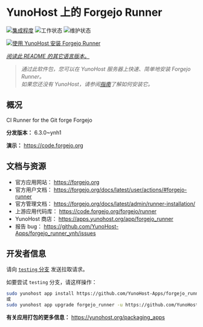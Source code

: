 <!--
注意：此 README 由 <https://github.com/YunoHost/apps/tree/master/tools/readme_generator> 自动生成
请勿手动编辑。
-->

# YunoHost 上的 Forgejo Runner

[![集成程度](https://apps.yunohost.org/badge/integration/forgejo_runner)](https://ci-apps.yunohost.org/ci/apps/forgejo_runner/)
![工作状态](https://apps.yunohost.org/badge/state/forgejo_runner)
![维护状态](https://apps.yunohost.org/badge/maintained/forgejo_runner)

[![使用 YunoHost 安装 Forgejo Runner](https://install-app.yunohost.org/install-with-yunohost.svg)](https://install-app.yunohost.org/?app=forgejo_runner)

*[阅读此 README 的其它语言版本。](./ALL_README.md)*

> *通过此软件包，您可以在 YunoHost 服务器上快速、简单地安装 Forgejo Runner。*  
> *如果您还没有 YunoHost，请参阅[指南](https://yunohost.org/install)了解如何安装它。*

## 概况

CI Runner for the Git forge Forgejo

**分发版本：** 6.3.0~ynh1

**演示：** <https://code.forgejo.org>
## 文档与资源

- 官方应用网站： <https://forgejo.org>
- 官方用户文档： <https://forgejo.org/docs/latest/user/actions/#forgejo-runner>
- 官方管理文档： <https://forgejo.org/docs/latest/admin/runner-installation/>
- 上游应用代码库： <https://code.forgejo.org/forgejo/runner>
- YunoHost 商店： <https://apps.yunohost.org/app/forgejo_runner>
- 报告 bug： <https://github.com/YunoHost-Apps/forgejo_runner_ynh/issues>

## 开发者信息

请向 [`testing` 分支](https://github.com/YunoHost-Apps/forgejo_runner_ynh/tree/testing) 发送拉取请求。

如要尝试 `testing` 分支，请这样操作：

```bash
sudo yunohost app install https://github.com/YunoHost-Apps/forgejo_runner_ynh/tree/testing --debug
或
sudo yunohost app upgrade forgejo_runner -u https://github.com/YunoHost-Apps/forgejo_runner_ynh/tree/testing --debug
```

**有关应用打包的更多信息：** <https://yunohost.org/packaging_apps>
